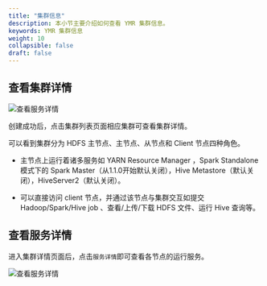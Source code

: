 ```yaml
---
title: "集群信息"
description: 本小节主要介绍如何查看 YMR 集群信息。 
keywords: YMR 集群信息
weight: 10
collapsible: false
draft: false
---
```




## 查看集群详情

![查看服务详情](../../_images/cluster_detail.png)

创建成功后，点击集群列表页面相应集群可查看集群详情。

可以看到集群分为 HDFS 主节点、主节点、从节点和 Client 节点四种角色。

- 主节点上运行着诸多服务如 YARN Resource Manager ，Spark Standalone 模式下的 Spark Master（从1.1.0开始默认关闭），Hive Metastore（默认关闭），HiveServer2（默认关闭）。

- 可以直接访问 client 节点，并通过该节点与集群交互如提交 Hadoop/Spark/Hive job 、查看/上传/下载 HDFS 文件、运行 Hive 查询等。

## 查看服务详情

进入集群详情页面后，点击`服务详情`即可查看各节点的运行服务。

![查看服务详情](../../_images/service_detail.png)

